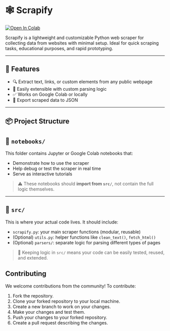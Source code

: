 # 🕸️ Scrapify

[![Open In Colab](https://colab.research.google.com/assets/colab-badge.svg)](https://colab.research.google.com/github/YonaniCodes/Scrapify/blob/main/notebooks/scrapify-demo.ipynb)

Scrapify is a lightweight and customizable Python web scraper for collecting data from websites with minimal setup. Ideal for quick scraping tasks, educational purposes, and rapid prototyping.

---

## 🚀 Features

- 🔍 Extract text, links, or custom elements from any public webpage
- 🧩 Easily extensible with custom parsing logic
- ✅ Works on Google Colab or locally
- 💾 Export scraped data to JSON

---

## 📦 Project Structure

## 📁 `notebooks/`

This folder contains Jupyter or Google Colab notebooks that:

- Demonstrate how to use the scraper
- Help debug or test the scraper in real time
- Serve as interactive tutorials

> ⚠️ These notebooks should **import from `src/`**, not contain the full logic themselves.

---

## 📁 `src/`

This is where your actual code lives. It should include:

- `scrapify.py`: your main scraper functions (modular, reusable)
- (Optional) `utils.py`: helper functions like `clean_text()`, `fetch_html()`
- (Optional) `parsers/`: separate logic for parsing different types of pages

> 🎯 Keeping logic in `src/` means your code can be easily tested, reused, and extended.

## Contributing

We welcome contributions from the community! To contribute:

1. Fork the repository.
2. Clone your forked repository to your local machine.
3. Create a new branch to work on your changes.
4. Make your changes and test them.
5. Push your changes to your forked repository.
6. Create a pull request describing the changes.
